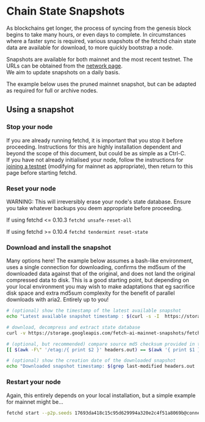 # Chain State Snapshots

As blockchains get longer, the process of syncing from the genesis block begins to take many hours, or even days to complete.
In circumstances where a faster sync is required, various snapshots of the fetchd chain state data are available for download, to more quickly bootstrap a node.

Snapshots are available for both mainnet and the most recent testnet.  The URLs can be obtained from the [network page](../networks/).  
We aim to update snapshots on a daily basis.

The example below uses the pruned mainnet snapshot, but can be adapted as required for full or archive nodes.

## Using a snapshot

### Stop your node

If you are already running fetchd, it is important that you stop it before proceeding.  Instructions for this are highly installation dependent and beyond the scope of this document, but could be as simple as a Ctrl-C.  
If you have not already initialised your node, follow the instructions for [joining a testnet](../joining-a-testnet/) (modifying for mainnet as appropriate), then return to this page before starting fetchd.

### Reset your node

WARNING: This will irreversibly erase your node's state database.  Ensure you take whatever backups you deem appropriate before proceeding.

If using fetchd <= 0.10.3
`fetchd unsafe-reset-all`

If using fetchd >= 0.10.4
`fetchd tendermint reset-state`

### Download and install the snapshot

Many options here!  The example below assumes a bash-like environment, uses a single connection for downloading, confirms the md5sum of the downloaded data against that of the original, and does not land the original compressed data to disk.  This is a good starting point, but depending on your local environment you may wish to make adaptations that eg sacrifice disk space and extra md5sum complexity for the benefit of parallel downloads with aria2.  Entirely up to you!

```bash
# (optional) show the timestamp of the latest available snapshot
echo "Latest available snapshot timestamp : $(curl -s -I  https://storage.googleapis.com/fetch-ai-mainnet-snapshots/fetchhub-4-pruned.tgz | grep last-modified | cut -f3- -d' ')"

# download, decompress and extract state database
curl -v https://storage.googleapis.com/fetch-ai-mainnet-snapshots/fetchhub-4-pruned.tgz -o- 2>headers.out | tee >(md5sum > md5sum.out) | gunzip -c | tar -xvf - --directory=~/.fetchd

# (optional, but recommended) compare source md5 checksum provided in the headers by google, with the one calculated locally
[[ $(awk -F\" '/etag:/{ print $2 }' headers.out) == $(awk '{ print $1 }' md5sum.out) ]] && echo "OK - md5sum match" || echo "ERROR - md5sum MISMATCH"

# (optional) show the creation date of the downloaded snapshot
echo "Downloaded snapshot timestamp: $(grep last-modified headers.out | cut -f3- -d' ')"
```

### Restart your node

Again, this entirely depends on your local installation, but a simple example for mainnet might be...

```bash
fetchd start --p2p.seeds 17693da418c15c95d629994a320e2c4f51a8069b@connect-fetchhub.fetch.ai:36456,a575c681c2861fe945f77cb3aba0357da294f1f2@connect-fetchhub.fetch.ai:36457,d7cda986c9f59ab9e05058a803c3d0300d15d8da@connect-fetchhub.fetch.ai:36458`.
```
